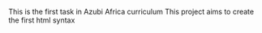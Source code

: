 This is the first task in Azubi Africa curriculum 
This project aims to create the first html syntax
